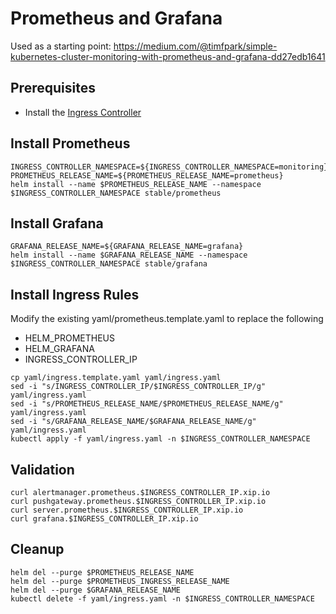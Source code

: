 # Prometheus and Grafana

Used as a starting point:
<https://medium.com/@timfpark/simple-kubernetes-cluster-monitoring-with-prometheus-and-grafana-dd27edb1641>

## Prerequisites

* Install the [Ingress Controller](../ingress/README.md)

## Install Prometheus

```shell
INGRESS_CONTROLLER_NAMESPACE=${INGRESS_CONTROLLER_NAMESPACE=monitoring}
PROMETHEUS_RELEASE_NAME=${PROMETHEUS_RELEASE_NAME=prometheus}
helm install --name $PROMETHEUS_RELEASE_NAME --namespace $INGRESS_CONTROLLER_NAMESPACE stable/prometheus
```

## Install Grafana

```shell
GRAFANA_RELEASE_NAME=${GRAFANA_RELEASE_NAME=grafana}
helm install --name $GRAFANA_RELEASE_NAME --namespace $INGRESS_CONTROLLER_NAMESPACE stable/grafana
```

## Install Ingress Rules

Modify the existing yaml/prometheus.template.yaml to replace the following

* HELM_PROMETHEUS
* HELM_GRAFANA
* INGRESS_CONTROLLER_IP

```shell
cp yaml/ingress.template.yaml yaml/ingress.yaml
sed -i "s/INGRESS_CONTROLLER_IP/$INGRESS_CONTROLLER_IP/g" yaml/ingress.yaml
sed -i "s/PROMETHEUS_RELEASE_NAME/$PROMETHEUS_RELEASE_NAME/g" yaml/ingress.yaml
sed -i "s/GRAFANA_RELEASE_NAME/$GRAFANA_RELEASE_NAME/g" yaml/ingress.yaml
kubectl apply -f yaml/ingress.yaml -n $INGRESS_CONTROLLER_NAMESPACE
```

## Validation

```shell
curl alertmanager.prometheus.$INGRESS_CONTROLLER_IP.xip.io
curl pushgateway.prometheus.$INGRESS_CONTROLLER_IP.xip.io
curl server.prometheus.$INGRESS_CONTROLLER_IP.xip.io
curl grafana.$INGRESS_CONTROLLER_IP.xip.io
```

## Cleanup

```shell
helm del --purge $PROMETHEUS_RELEASE_NAME
helm del --purge $PROMETHEUS_INGRESS_RELEASE_NAME
helm del --purge $GRAFANA_RELEASE_NAME
kubectl delete -f yaml/ingress.yaml -n $INGRESS_CONTROLLER_NAMESPACE
```
